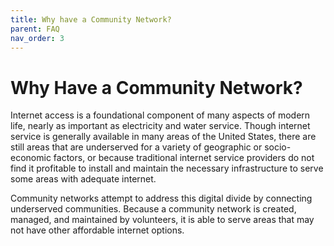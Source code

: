```yaml
---
title: Why have a Community Network?
parent: FAQ
nav_order: 3
---
```


# Why Have a Community Network?

Internet access is a foundational component of many aspects of modern life, nearly as important as electricity and water service. Though internet service is generally available in many areas of the United States, there are still areas that are underserved for a variety of geographic or socio-economic factors, or because traditional internet service providers do not find it profitable to install and maintain the necessary infrastructure to serve some areas with adequate internet.

Community networks attempt to address this digital divide by connecting underserved communities. Because a community network is created, managed, and maintained by volunteers, it is able to serve areas that may not have other affordable internet options.